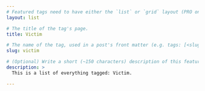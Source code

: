```yaml
---
# Featured tags need to have either the `list` or `grid` layout (PRO only).
layout: list

# The title of the tag's page.
title: Victim

# The name of the tag, used in a post's front matter (e.g. tags: [<slug>]).
slug: victim

# (Optional) Write a short (~150 characters) description of this featured tag.
description: >
  This is a list of everything tagged: Victim.

---
```

